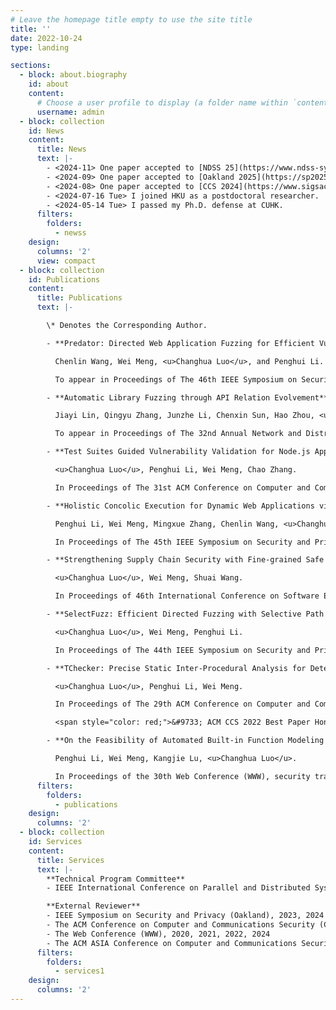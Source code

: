 ```yaml
---
# Leave the homepage title empty to use the site title
title: ''
date: 2022-10-24
type: landing

sections:
  - block: about.biography
    id: about
    content:
      # Choose a user profile to display (a folder name within `content/authors/`)
      username: admin
  - block: collection
    id: News
    content:
      title: News
      text: |-
        - <2024-11> One paper accepted to [NDSS 25](https://www.ndss-symposium.org/ndss2025/).
        - <2024-09> One paper accepted to [Oakland 2025](https://sp2025.ieee-security.org/cfpapers.html).
        - <2024-08> One paper accepted to [CCS 2024](https://www.sigsac.org/ccs/CCS2024/).
        - <2024-07-16 Tue> I joined HKU as a postdoctoral researcher.
        - <2024-05-14 Tue> I passed my Ph.D. defense at CUHK.
      filters:
        folders:
          - newss
    design:
      columns: '2'
      view: compact
  - block: collection
    id: Publications
    content:
      title: Publications
      text: |-

        \* Denotes the Corresponding Author.

        - **Predator: Directed Web Application Fuzzing for Efficient Vulnerability Validation**. [[PDF]](papers/sp25_predator.pdf)[[code]](https://github.com/cuhk-seclab/Predator)

          Chenlin Wang, Wei Meng, <u>Changhua Luo</u>, and Penghui Li.

          To appear in Proceedings of The 46th IEEE Symposium on Security and Privacy (Oakland), May 2025.

        - **Automatic Library Fuzzing through API Relation Evolvement**. [[PDF]](papers/ndss25_nexzzer.pdf)[[code]](https://figshare.com/s/9539927ac84ee6a7ac14)

          Jiayi Lin, Qingyu Zhang, Junzhe Li, Chenxin Sun, Hao Zhou, <u>Changhua Luo</u>\*, and Chenxiong Qian*.

          To appear in Proceedings of The 32nd Annual Network and Distributed System Security Symposium (NDSS), Feb 2025.

        - **Test Suites Guided Vulnerability Validation for Node.js Applications**. [[PDF]](papers/ccs24_jsgo.pdf)[[code]](https://github.com/WHU-seclab/JSGo)

          <u>Changhua Luo</u>, Penghui Li, Wei Meng, Chao Zhang. 

          In Proceedings of The 31st ACM Conference on Computer and Communications Security (CCS), Oct 2024.

        - **Holistic Concolic Execution for Dynamic Web Applications via Symbolic Interpreter Analysis**. [[PDF]](papers/sp24_sia.pdf)[[code]](https://github.com/secureweb/symphp)

          Penghui Li, Wei Meng, Mingxue Zhang, Chenlin Wang, <u>Changhua Luo</u>. 

          In Proceedings of The 45th IEEE Symposium on Security and Privacy (Oakland), May 2024.

        - **Strengthening Supply Chain Security with Fine-grained Safe Patch Identification**. [[PDF]](papers/icse24_spatch.pdf)[[code]](https://github.com/cuhk-seclab/SPatch)

          <u>Changhua Luo</u>, Wei Meng, Shuai Wang. 

          In Proceedings of 46th International Conference on Software Engineering (ICSE), research track, April 2024.

        - **SelectFuzz: Efficient Directed Fuzzing with Selective Path Exploration**. [[PDF]](papers/sp23_selectfuzz.pdf)[[code]](https://github.com/cuhk-seclab/SelectFuzz)

          <u>Changhua Luo</u>, Wei Meng, Penghui Li.

          In Proceedings of The 44th IEEE Symposium on Security and Privacy (Oakland), May 2023.

        - **TChecker: Precise Static Inter-Procedural Analysis for Detecting Taint-Style Vulnerabilities in PHP Applications**. [[PDF]](papers/ccs22_tchecker.pdf)[[code]](https://github.com/cuhk-seclab/TChecker)

          <u>Changhua Luo</u>, Penghui Li, Wei Meng. 

          In Proceedings of The 29th ACM Conference on Computer and Communications Security (CCS), Nov 2022.

          <span style="color: red;">&#9733; ACM CCS 2022 Best Paper Honorable Mention, 20/971=2.06%.</span>

        - **On the Feasibility of Automated Built-in Function Modeling for PHP Symbolic Execution**. [[PDF]](papers/www21_xsym.pdf)[[code]](https://github.com/cuhk-seclab/xsym)

          Penghui Li, Wei Meng, Kangjie Lu, <u>Changhua Luo</u>. 

          In Proceedings of the 30th Web Conference (WWW), security track, Feb 2021.
      filters:
        folders:
          - publications
    design:
      columns: '2'
  - block: collection
    id: Services
    content:
      title: Services
      text: |-
        **Technical Program Committee**
        - IEEE International Conference on Parallel and Distributed Systems (ICPADS), 2024

        **External Reviewer**
        - IEEE Symposium on Security and Privacy (Oakland), 2023, 2024
        - The ACM Conference on Computer and Communications Security (CCS), 2021, 2022, 2023, 2024
        - The Web Conference (WWW), 2020, 2021, 2022, 2024
        - The ACM ASIA Conference on Computer and Communications Security (ASIACCS), 2021, 2022
      filters:
        folders:
          - services1
    design:
      columns: '2'
---
```

